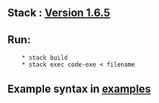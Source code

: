 ## Stack : [Version 1.6.5](http://docs.haskellstack.org/en/stable/install_and_upgrade)
## Run:
        * stack build
        * stack exec code-exe < filename
        
## Example syntax in [examples](./examples)
